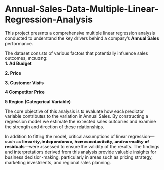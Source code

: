 # Annual-Sales-Data-Multiple-Linear-Regression-Analysis

This project presents a comprehensive multiple linear regression analysis conducted to understand the key drivers behind a company’s **Annual Sales** performance. 

The dataset consists of various factors that potentially influence sales outcomes, including:  
**1. Ad Budget**

**2. Price**

**3. Customer Visits**

**4 Competitor Price**

**5 Region (Categorical Variable)**

The core objective of this analysis is to evaluate how each predictor variable contributes to the variation in Annual Sales. By constructing a regression model, we estimate the expected sales outcomes and examine the strength and direction of these relationships.  

In addition to fitting the model, critical assumptions of linear regression—such as **linearity, independence, homoscedasticity, and normality of residuals**—were assessed to ensure the validity of the results.
The findings and interpretations derived from this analysis provide valuable insights for business decision-making, particularly in areas such as pricing strategy, marketing investments, and regional sales planning.
